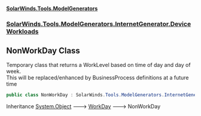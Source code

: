 #### [SolarWinds.Tools.ModelGenerators](index.md 'index')
### [SolarWinds.Tools.ModelGenerators.InternetGenerator.DeviceWorkloads](index.md#SolarWinds.Tools.ModelGenerators.InternetGenerator.DeviceWorkloads 'SolarWinds.Tools.ModelGenerators.InternetGenerator.DeviceWorkloads')

## NonWorkDay Class

Temporary class that returns a WorkLevel based on time of day and day of week.  
This will be replaced/enhanced by BusinessProcess definitions at a future time

```csharp
public class NonWorkDay : SolarWinds.Tools.ModelGenerators.InternetGenerator.DeviceWorkloads.WorkDay
```

Inheritance [System.Object](https://docs.microsoft.com/en-us/dotnet/api/System.Object 'System.Object') &#129106; [WorkDay](WorkDay.md 'SolarWinds.Tools.ModelGenerators.InternetGenerator.DeviceWorkloads.WorkDay') &#129106; NonWorkDay